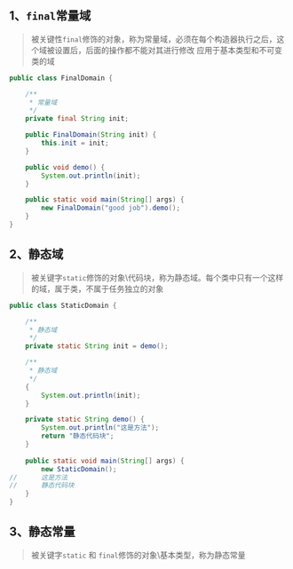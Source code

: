 ## 1、`final`常量域
> 被关键性`final`修饰的对象，称为常量域，必须在每个构造器执行之后，这个域被设置后，后面的操作都不能对其进行修改
> 应用于基本类型和不可变类的域
```java
public class FinalDomain {

    /**
     * 常量域
     */
    private final String init;

    public FinalDomain(String init) {
        this.init = init;
    }

    public void demo() {
        System.out.println(init);
    }

    public static void main(String[] args) {
        new FinalDomain("good job").demo();
    }
}
```

## 2、静态域
> 被关键字`static`修饰的对象\代码块，称为静态域。每个类中只有一个这样的域，属于类，不属于任务独立的对象
```java
public class StaticDomain {

    /**
     * 静态域
     */
    private static String init = demo();

    /**
     * 静态域
     */
    {
        System.out.println(init);
    }

    private static String demo() {
        System.out.println("这是方法");
        return "静态代码块";
    }
    
    public static void main(String[] args) {
        new StaticDomain();
//      这是方法 
//      静态代码块
    }
}
```
## 3、静态常量
> 被关键字`static` 和 `final`修饰的对象\基本类型，称为静态常量